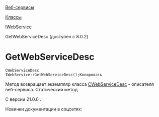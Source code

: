 [Веб-сервисы](/api_help/webservice/index.php)

[Классы](/api_help/webservice/classes/index.php)

[IWebService](/api_help/webservice/classes/iwebservice/index.php)

GetWebServiceDesc (доступен с 8.0.2)

GetWebServiceDesc
=================

```
CWebServiceDesc
IWebService::GetWebServiceDesc();Копировать
```

Метод возвращает экземпляр класса [CWebServiceDesc](/api_help/webservice/classes/cwebservicedesc/index.php) - описателя
веб-сервиса.
Статический метод



С версии 21.0.0
.

Новинки документации в соцсетях: